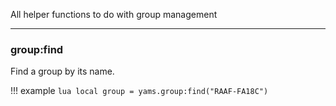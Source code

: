 
All helper functions to do with group management


***

### group:find

Find a group by its name.

!!! example
    ```lua
    local group = yams.group:find("RAAF-FA18C")
    ```
